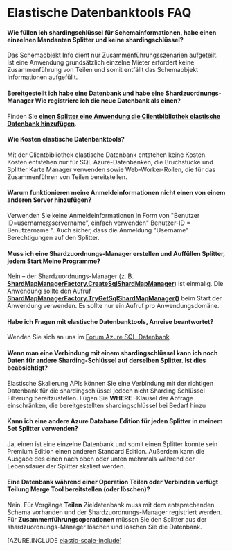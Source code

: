 <properties 
    pageTitle="SQL Azure elastische Skalierung FAQ | Microsoft Azure" 
    description="Häufig gestellte Fragen zur Azure SQL-Datenbank elastische skalieren." 
    services="sql-database" 
    documentationCenter="" 
    manager="jhubbard" 
    authors="ddove" 
    editor=""/>

<tags 
    ms.service="sql-database" 
    ms.workload="sql-database" 
    ms.tgt_pltfrm="na" 
    ms.devlang="na" 
    ms.topic="article" 
    ms.date="05/03/2016" 
    ms.author="ddove"/>

# <a name="elastic-database-tools-faq"></a>Elastische Datenbanktools FAQ 

#### <a name="if-i-have-a-single-tenant-per-shard-and-no-sharding-key-how-do-i-populate-the-sharding-key-for-the-schema-info"></a>Wie füllen ich shardingschlüssel für Schemainformationen, habe einen einzelnen Mandanten Splitter und keine shardingschlüssel?

Das Schemaobjekt Info dient nur Zusammenführungsszenarien aufgeteilt. Ist eine Anwendung grundsätzlich einzelne Mieter erfordert keine Zusammenführung von Teilen und somit entfällt das Schemaobjekt Informationen aufgefüllt.

#### <a name="ive-provisioned-a-database-and-i-already-have-a-shard-map-manager-how-do-i-register-this-new-database-as-a-shard"></a>Bereitgestellt ich habe eine Datenbank und habe eine Shardzuordnungs-Manager Wie registriere ich die neue Datenbank als einen?

Finden Sie **[einen Splitter eine Anwendung die Clientbibliothek elastische Datenbank hinzufügen](sql-database-elastic-scale-add-a-shard.md)**. 

#### <a name="how-much-do-elastic-database-tools-cost"></a>Wie Kosten elastische Datenbanktools?

Mit der Clientbibliothek elastische Datenbank entstehen keine Kosten. Kosten entstehen nur für SQL Azure-Datenbanken, die Bruchstücke und Splitter Karte Manager verwenden sowie Web-Worker-Rollen, die für das Zusammenführen von Teilen bereitstellen.

#### <a name="why-are-my-credentials-not-working-when-i-add-a-shard-from-a-different-server"></a>Warum funktionieren meine Anmeldeinformationen nicht einen von einem anderen Server hinzufügen?
Verwenden Sie keine Anmeldeinformationen in Form von "Benutzer ID=username@servername”, einfach verwenden" Benutzer-ID = Benutzername ".  Auch sicher, dass die Anmeldung "Username" Berechtigungen auf den Splitter.

#### <a name="do-i-need-to-create-a-shard-map-manager-and-populate-shards-every-time-i-start-my-applications"></a>Muss ich eine Shardzuordnungs-Manager erstellen und Auffüllen Splitter, jedem Start Meine Programme?

Nein – der Shardzuordnungs-Manager (z. B. **[ShardMapManagerFactory.CreateSqlShardMapManager](http://msdn.microsoft.com/library/azure/microsoft.azure.sqldatabase.elasticscale.shardmanagement.shardmapmanagerfactory.createsqlshardmapmanager.aspx)**) ist einmalig.  Die Anwendung sollte den Aufruf **[ShardMapManagerFactory.TryGetSqlShardMapManager()](http://msdn.microsoft.com/library/azure/microsoft.azure.sqldatabase.elasticscale.shardmanagement.shardmapmanagerfactory.trygetsqlshardmapmanager.aspx)** beim Start der Anwendung verwenden.  Es sollte nur ein Aufruf pro Anwendungsdomäne.

#### <a name="i-have-questions-about-using-elastic-database-tools-how-do-i-get-them-answered"></a>Habe ich Fragen mit elastische Datenbanktools, Anreise beantwortet? 

Wenden Sie sich an uns im [Forum Azure SQL-Datenbank](https://social.msdn.microsoft.com/forums/azure/home?forum=ssdsgetstarted).

#### <a name="when-i-get-a-database-connection-using-a-sharding-key-i-can-still-query-data-for-other-sharding-keys-on-the-same-shard--is-this-by-design"></a>Wenn man eine Verbindung mit einem shardingschlüssel kann ich noch Daten für andere Sharding-Schlüssel auf derselben Splitter.  Ist dies beabsichtigt?

Elastische Skalierung APIs können Sie eine Verbindung mit der richtigen Datenbank für die shardingschlüssel jedoch nicht Sharding Schlüssel Filterung bereitzustellen.  Fügen Sie **WHERE** -Klausel der Abfrage einschränken, die bereitgestellten shardingschlüssel bei Bedarf hinzu

#### <a name="can-i-use-a-different-azure-database-edition-for-each-shard-in-my-shard-set"></a>Kann ich eine andere Azure Database Edition für jeden Splitter in meinem Set Splitter verwenden?

Ja, einen ist eine einzelne Datenbank und somit einen Splitter konnte sein Premium Edition einen anderen Standard Edition. Außerdem kann die Ausgabe des einen nach oben oder unten mehrmals während der Lebensdauer der Splitter skaliert werden.

#### <a name="does-the-split-merge-tool-provision-or-delete-a-database-during-a-split-or-merge-operation"></a>Eine Datenbank während einer Operation Teilen oder Verbinden verfügt Teilung Merge Tool bereitstellen (oder löschen)? 

Nein. Für Vorgänge **Teilen** Zieldatenbank muss mit dem entsprechenden Schema vorhanden und der Shardzuordnungs-Manager registriert werden.  Für **Zusammenführungsoperationen** müssen Sie den Splitter aus der shardzuordnungs-Manager löschen und löschen Sie die Datenbank.

[AZURE.INCLUDE [elastic-scale-include](../../includes/elastic-scale-include.md)]
 